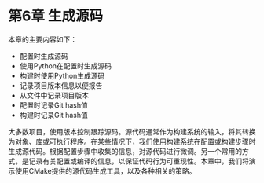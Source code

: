 # 第6章 生成源码

本章的主要内容如下：

* 配置时生成源码
* 使用Python在配置时生成源码
* 构建时使用Python生成源码
* 记录项目版本信息以便报告
* 从文件中记录项目版本
* 配置时记录Git hash值
* 构建时记录Git hash值

大多数项目，使用版本控制跟踪源码。源代码通常作为构建系统的输入，将其转换为对象、库或可执行程序。在某些情况下，我们使用构建系统在配置或构建步骤时生成源代码。根据配置步骤中收集的信息，对源代码进行微调。另一个常用的方式，是记录有关配置或编译的信息，以保证代码行为可重现性。本章中，我们将演示使用CMake提供的源代码生成工具，以及各种相关的策略。

